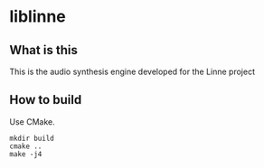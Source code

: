 # liblinne

## What is this
This is the audio synthesis engine developed for the Linne project

## How to build
Use CMake.
```shell
mkdir build
cmake ..
make -j4
```
